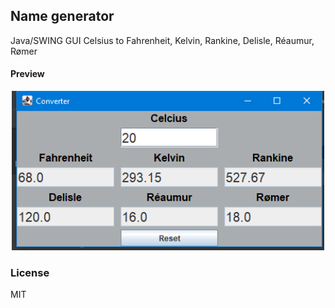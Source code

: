 ## Name generator

Java/SWING GUI 
Celsius to Fahrenheit, Kelvin, Rankine, Delisle, Réaumur, Rømer

#### Preview
<p align="center">
  <img src="./img/img.png" width="500">
</p>


### License
MIT